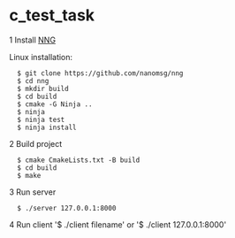 # c_test_task

1 Install [NNG](https://github.com/nanomsg/nng)

Linux installation:
```
  $ git clone https://github.com/nanomsg/nng
  $ cd nng
  $ mkdir build
  $ cd build
  $ cmake -G Ninja ..
  $ ninja
  $ ninja test
  $ ninja install
```
  
2 Build project
```
  $ cmake CmakeLists.txt -B build
  $ cd build
  $ make
```
  
3 Run server
```
  $ ./server 127.0.0.1:8000
```
  
4 Run client
  '$ ./client filename'
  or
  '$ ./client 127.0.0.1:8000'
